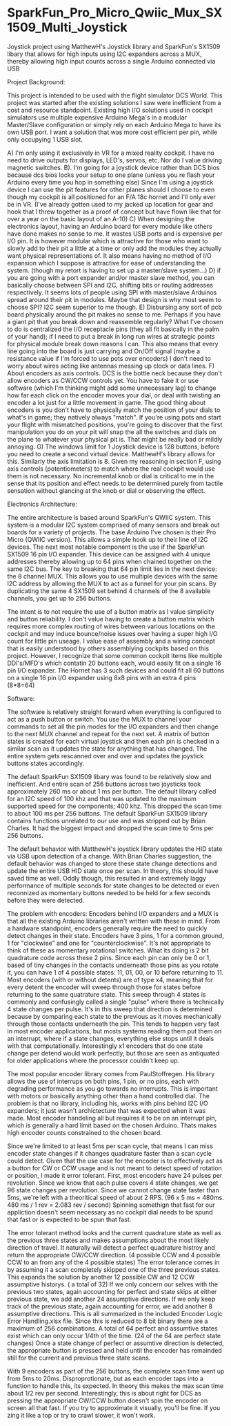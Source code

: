# SparkFun_Pro_Micro_Qwiic_Mux_SX1509_Multi_Joystick
Joystick project using MatthewH's Joystick library and SparkFun's SX1509 libary that allows for high inputs using I2C expanders across a MUX, thereby allowing high input counts across a single Arduino connected via USB

Project Background:

This project is intended to be used with the flight simulator DCS World.  This project was started after the existing solutions I saw were inefficient from a cost and resource standpoint.  Existing high I/O solutions used in cockpit simulators use multiple expensive Arduino Mega's in a modular Master/Slave configuration or simply rely on each Arduino Mega to have its own USB port.  I want a solution that was more cost efficient per pin, while only occupying 1 USB slot.

A)  I'm only using it exclusively in VR for a mixed reality cockpit.  I have no need to drive outputs for displays, LED's, servos, etc.  Nor do I value driving magnetic switches.
B). I'm going for a joystick device rather than DCS bios because dcs bios locks your setup to one plane (unless you re flash your Arduino every time you hop in something else)
Since I'm using a joystick device I can use the pit features for other planes should I choose to even though my cockpit is all positioned for an F/A 18c hornet and I'll only ever be in VR.  (I've already gotten used to my jacked up location for gear and hook that I threw together as a proof of concept but have flown like that for over a year on the basic layout of an A-10)
C) When designing the electronics layout, having an Arduino board for every module like others have done makes no sense to me.  It wastes USB ports and is expensive per I/O pin.  It is however modular which is attractive for those who want to slowly add to their pit a little at a time or only add the modules they actually want physical representations of.  It also means having no method of I/O expansion which I suppose is attractive for ease of understanding the system. (though my retort is having to set up a master/slave system...)
D) if you are going with a port expander and/or master slave method, you can basically choose between SPI and I2C, shifting bits or routing addresses respectively.  It seems lots of people using SPI with master/slave Arduinos spread around their pit in modules.  Maybe that design is why most seem to choose SPI?  I2C seem superior to me though.
E) Disbursing any sort of pcb board physically around the pit makes no sense to me.  Perhaps if you have a giant pit that you break down and reassemble regularly?  What I've chosen to do is centralized the I/O receptacle pins (they all fit basically in the palm of your hand); if I need to put a break in long run wires at strategic points for physical module break down reasons I can.  This also means that every line going into the board is just carrying and On/Off signal (maybe a resistance value if I'm forced to use pots over encoders)  I don't need to worry about wires acting like antennas messing up clock or data lines.
F) About encoders as axis controls.  DCS is the bottle neck because they don't allow encoders as CW/CCW controls yet.  You have to fake it or use software (which I'm thinking might add some unnecessary lag) to change how far each click on the encoder moves your dial, or deal with twisting an encoder a lot just for a little movement in game.  The good thing about encoders is you don't have to physically match the position of your dials to what's in game; they natively always "match".  If you're using pots and start your flight with mismatched positions, you're going to discover that the first manipulation you do on your pit will snap the all the switches and dials on the plane to whatever your physical pit is.  That might be really bad or mildly annoying.
G) The windows limit for 1 Joystick device is 128 buttons, before you need to create a second virtual device.  MatthewH's library allows for this.  Similarly the axis limitation is 8.  Given my reasoning in section F, using axis controls (potentiometers) to match where the real cockpit would use them is not necessary.  No incremental knob or dial is critical to me in the sense that its position and effect needs to be determined purely from tactile sensation without glancing at the knob or dial or observing the effect.

Electronics Architecture:

The entire architecture is based around SparkFun's QWIIC system.  This system is a modular I2C system comprised of many sensors and break out boards for a variety of projects.  The base Arduino I've chosen is their Pro Micro (QWIIC version).  This allows a simple hook up to their line of I2C devices.  The next most notable component is the use if the SparkFun SX1509 16 pin I/O expander.  This device can be assigned with 4 unique addresses thereby allowing up to 64 pins when chained together on the same I2C bus.  The key to breaking that 64 pin limit lies in the next device: the 8 channel MUX.  This allows you to use multiple devices with the same I2C address by allowing the MUX to act as a funnel for your pin scans.  By duplicating the same 4 SX1509 set behind 4 channels of the 8 available channels, you get up to 256 buttons.

The intent is to not require the use of a button matrix as I value simplicity and button reliability.  I don't value having to create a button matrix which requires more complex routing of wires between various locations on the cockpit and may induce bounce/noise issues over having a super high I/O count for little pin useage.  I value ease of assembly and a wiring concept that is easily understood by others assemblying cockpits based on this project.  However, I recognize that some common cockpit items like multiple DDI's/MFD's which contatin 20 buttons each, would easily fit on a single 16 pin I/O expander.  The Hornet has 3 such devices and could fit all 60 buttons on a single 16 pin I/O expander using 8x8 pins with an extra 4 pins (8*8=64)

Software:

The software is relatively straight forward when everything is configured to act as a push button or switch.  You use the MUX to channel your commands to set all the pin modes for the I/O expanders and then change to the next MUX channel and repeat for the next set.  A matrix of button states is created for each virtual joystick and then each pin is checked in a similar scan as it updates the state for anything that has changed.  The entire system gets rescanned over and over and updates the joystick buttons states accordingly.

The default SparkFun SX1509 libary was found to be relatively slow and inefficient.  And entire scan of 256 buttons across two joysticks took approximately 260 ms or about 1 ms per button.  The default library called for an I2C speed of 100 khz and that was updated to the maximum supported speed for the components; 400 khz.  This dropped the scan time to about 100 ms per 256 buttons.  The default SparkFun SX1509 library contains functions unrelated to our use and was stripped out by Brian Charles.  It had the biggest impact and dropped the scan time to 5ms per 256 buttons.

The default behavior with MatthewH's joystick library updates the HID state via USB upon detection of a change.  With Brian Charles suggestion, the default behavior was changed to store these state change detections and update the entire USB HID state once per scan.  In theory, this should have saved time as well.  Oddly though, this resulted in and extremely laggy performance of multiple seconds for state changes to be detected or even reconnized as momentary buttons needed to be held for a few seconds before they were detected.  

The problem with encoders:
Encoders behind I/O expanders and a MUX is that all the existing Arduino libraries aren't written with these in mind.  From a hardware standpoint, encoders generally require the need to quickly detect changes in their state.  Encoders have 3 pins, 1 for a common ground, 1 for "clockwise" and one for "counterclockwise".  It's not appropriate to think of these as momentary rotational switches.  What its doing is 2 bit quadrature code across these 2 pins.  Since each pin can only be 0 or 1, based of tiny changes in the contacts underneath those pins as you rotate it, you can have 1 of 4 possible states:  11, 01, 00, or 10 before returning to 11.  Most encoders (with or without detents) are of type x4, meaning that for every detent the encoder will sweep through those for states before returning to the same quatrature state.  This sweep through 4 states is commonly and confusingly called a single "pulse" where there is technically 4 state changes per pulse.  It's in this sweep that direction is determined because by comparing each state to the previous as it moves mechanically through those contacts underneath the pin.  This tends to happen very fast in most encoder applications, but mosts systems reading them put them on an interrupt, where if a state changes, everything else stops until it deals with that computationally.  Interestingly x1 encoders that do one state change per detend would work perfectly, but those are seen as antiquated for older applications where the processor couldn't keep up.

The most popular encoder library comes from PaulStoffregen.  His library allows the use of interrups on both pins, 1 pin, or no pins, each with degrading performance as you go towards no interrupts.  This is important with motors or basically anything other than a hand controlled dial.  The problem is that no library, including his, works with pins behind I2C I/O expanders; it just wasn't archictecture that was expected when it was made.  Most encoder handeling all but requires it to be on an interrupt pin, which is generally a hard limit based on the chosen Arduino.  Thats makes high encoder counts constrained to the chosen board.

Since we're limited to at least 5ms per scan cycle, that means I can miss encoder state changes if it changes quadrature faster than a scan cycle could detect.  Given that the use case for the encoder is to effectively act as a button for CW or CCW usage and is not meant to detect speed of rotation or position, I made it error tolerant.  First, most encoders have 24 pulses per revolution.  Since we know that each pulse covers 4 state changes, we get 96 state changes per revolution.  Since we cannot change state faster than 5ms, we're left with a theoritical speed of about 2 RPS.  (96 x 5 ms = 480ms.  480 ms / 1 rev = 2.083 rev / second)  Spinning somethign that fast for our appliction doesn't seem necessary as no cockpit dial needs to be spund that fast or is expected to be spun that fast.

The error tolerant method looks and the current quadrature state as well as the previous three states and makes assumptions about the most likely direction of travel.  It naturally will detect a perfect quadrature histroy and return the appropriate CW/CCW direction.  (4 possible CCW and 4 possible CCW to an from any of the 4 possible states) The error tolerance comes in by assuming it a scan completely skipped one of the three previous states.   This expands the solution by another 12 possible CW and 12 CCW assumptive historys.  ( a total of 32)  If we only concern our selves with the previous two states, again accounting for perfect and state skips at either previous state, we add another 24 assumptive directions.  If we only keep track of the previous state, again accounting for error, we add another 8 assumptive directions.  This is all summarized in the included Encoder Logic Error Handling.xlsx file.  Since this is reduced to 8 bit binary there are a maximum of 256 combinations.  A total of 64 perfect and assumtive states exist which can only occur 1/4th of the time.  (24 of the 64 are perfect state changes)  Once a state change of perfect or assumtive direction is detected, the appropriate button is pressed and held until the encoder has remainded still for the current and previous three state scans.

With 9 encoders as part of the 256 buttons, the complete scan time went up from 5ms to 20ms.  Disproprotionate, but as each encoder taps into a function to handle this, its expected.  In theory this makes the max scan time about 1/2 rev per second.  Interestingly, this is about right for DCS as pressing the appropriate CW/CCW button doesn't spin the encoder on screen all that fast.  If you try to approximate it visually, you'll be fine.  If you zing it like a top or try to crawl slower, it won't work.
